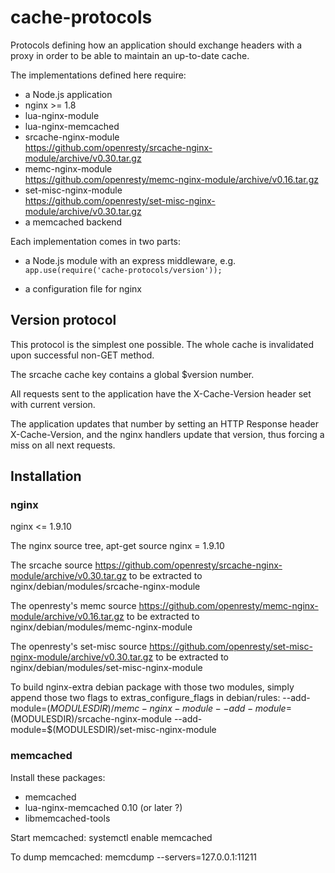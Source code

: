 cache-protocols
===============

Protocols defining how an application should exchange headers with
a proxy in order to be able to maintain an up-to-date cache.

The implementations defined here require:

- a Node.js application
- nginx >= 1.8
- lua-nginx-module
- lua-nginx-memcached
- srcache-nginx-module  
  https://github.com/openresty/srcache-nginx-module/archive/v0.30.tar.gz
- memc-nginx-module  
  https://github.com/openresty/memc-nginx-module/archive/v0.16.tar.gz
- set-misc-nginx-module  
  https://github.com/openresty/set-misc-nginx-module/archive/v0.30.tar.gz
- a memcached backend

Each implementation comes in two parts:

- a Node.js module with an express middleware, e.g.  
  `app.use(require('cache-protocols/version'));`

- a configuration file for nginx


Version protocol
----------------

This protocol is the simplest one possible.
The whole cache is invalidated upon successful non-GET method.

The srcache cache key contains a global $version number.

All requests sent to the application have the X-Cache-Version header set with current version.

The application updates that number by setting an HTTP Response header X-Cache-Version,
and the nginx handlers update that version, thus forcing a miss on all next requests.




Installation
------------

### nginx

nginx <= 1.9.10

The nginx source tree,
apt-get source nginx = 1.9.10

The srcache source
https://github.com/openresty/srcache-nginx-module/archive/v0.30.tar.gz
to be extracted to
nginx/debian/modules/srcache-nginx-module

The openresty's memc source
https://github.com/openresty/memc-nginx-module/archive/v0.16.tar.gz
to be extracted to
nginx/debian/modules/memc-nginx-module

The openresty's set-misc source
https://github.com/openresty/set-misc-nginx-module/archive/v0.30.tar.gz
to be extracted to
nginx/debian/modules/set-misc-nginx-module

To build nginx-extra debian package with those two modules, simply append
those two flags to extras_configure_flags in debian/rules:
--add-module=$(MODULESDIR)/memc-nginx-module
--add-module=$(MODULESDIR)/srcache-nginx-module
--add-module=$(MODULESDIR)/set-misc-nginx-module


### memcached

Install these packages:
- memcached
- lua-nginx-memcached 0.10 (or later ?)
- libmemcached-tools

Start memcached:
systemctl enable memcached

To dump memcached:
memcdump --servers=127.0.0.1:11211

